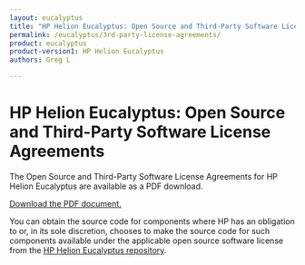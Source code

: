 ```yaml
---
layout: eucalyptus
title: "HP Helion Eucalyptus: Open Source and Third-Party Software License Agreements"
permalink: /eucalyptus/3rd-party-license-agreements/
product: eucalyptus
product-version1: HP Helion Eucalyptus
authors: Greg L

---
```

<!--UNDER REVISION-->

<script> 

function PageRefresh { 
onLoad="window.refresh"
}

PageRefresh();

</script>
# HP Helion Eucalyptus: Open Source and Third-Party Software License Agreements

The Open Source and Third-Party Software License Agreements for HP Helion Eucalyptus are available as a PDF download.

<a href="http://gaf2871b9d2d13cf45c1306b35bf01764.cdn.hpcloudsvc.com/HP Eucalyptus (4-29-14) 2.pdf">Download the PDF document.</a>

You can obtain the source code for components where HP has an obligation to or, in its sole discretion, chooses to make the source code for such components available under the applicable open source software license from the [HP Helion Eucalyptus repository](https://github.com/eucalyptus).
